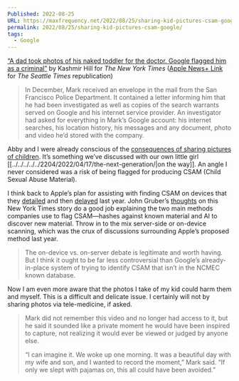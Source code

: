 ```yaml
---
Published: 2022-08-25
URL: https://maxfrequency.net/2022/08/25/sharing-kid-pictures-csam-google/
permalink: 2022/08/25/sharing-kid-pictures-csam-google/
tags:
  - Google
---
```

[“A dad took photos of his naked toddler for the doctor. Google flagged him as a criminal”](https://www.nytimes.com/2022/08/21/technology/google-surveillance-toddler-photo.html) by Kashmir Hill for *The New York Times* ([Apple News+ Link](https://apple.news/ARIOAqbokTkW4ZEBxNn7JZA) for *The Seattle Times* republication)

> In December, Mark received an envelope in the mail from the San Francisco Police Department. It contained a letter informing him that he had been investigated as well as copies of the search warrants served on Google and his internet service provider. An investigator had asked for everything in Mark’s Google account: his internet searches, his location history, his messages and any document, photo and video he’d stored with the company.

Abby and I were already conscious of the [consequences of sharing pictures of children](https://youtu.be/pDXcika12xE). It’s something we’ve discussed with our own little girl [[../../../../../2204/2022/04/17/the-next-generation/|on the way]]. An angle I never considered was a risk of being flagged for producing CSAM (Child Sexual Abuse Material).

I think back to Apple’s plan for assisting with finding CSAM on devices that they [detailed](https://daringfireball.net/linked/2021/08/09/apple-csam-faq) and then [delayed](https://daringfireball.net/linked/2021/12/15/apple-child-safety-csam) last year. John Gruber’s [thoughts](https://daringfireball.net/linked/2022/08/22/hill-csam) on this New York Times story do a good job explaining the two main methods companies use to flag CSAM—hashes against known material and AI to discover new material. Throw in to the mix server-side or on-device scanning, which was the crux of discussions surrounding Apple’s proposed method last year.

> The on-device vs. on-server debate is legitimate and worth having. But I think it ought to be far less controversial than Google’s already-in-place system of trying to identify CSAM that isn’t in the NCMEC known database.

Now I am even more aware that the photos I take of my kid could harm them and myself. This is a difficult and delicate issue. I certainly will not by sharing photos via tele-medicine, if asked.

> Mark did not remember this video and no longer had access to it, but he said it sounded like a private moment he would have been inspired to capture, not realizing it would ever be viewed or judged by anyone else.
> 
> “I can imagine it. We woke up one morning. It was a beautiful day with my wife and son, and I wanted to record the moment,” Mark said. “If only we slept with pajamas on, this all could have been avoided.”